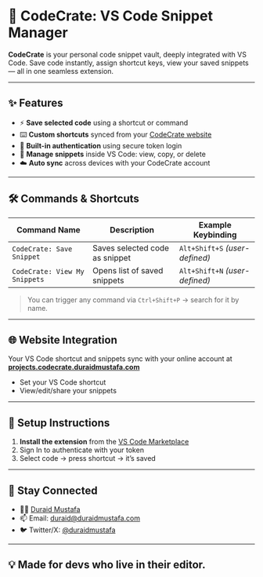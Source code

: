 # 🚀 CodeCrate: VS Code Snippet Manager

**CodeCrate** is your personal code snippet vault, deeply integrated with VS Code. Save code instantly, assign shortcut keys, view your saved snippets — all in one seamless extension.

---

## ✨ Features

- ⚡ **Save selected code** using a shortcut or command
- ⌨️ **Custom shortcuts** synced from your [CodeCrate website](https://projects.codecrate.duraidmustafa.com)
- 🔐 **Built-in authentication** using secure token login
- 📂 **Manage snippets** inside VS Code: view, copy, or delete
- ☁️ **Auto sync** across devices with your CodeCrate account

---

## 🛠️ Commands & Shortcuts

| Command Name                  | Description                    | Example Keybinding             |
| ----------------------------- | ------------------------------ | ------------------------------ |
| `CodeCrate: Save Snippet`     | Saves selected code as snippet | `Alt+Shift+S` _(user-defined)_ |
| `CodeCrate: View My Snippets` | Opens list of saved snippets   | `Alt+Shift+N` _(user-defined)_ |

> You can trigger any command via `Ctrl+Shift+P` → search for it by name.

---

## 🌐 Website Integration

Your VS Code shortcut and snippets sync with your online account at [**projects.codecrate.duraidmustafa.com**](https://projects.codecrate.duraidmustafa.com)

- Set your VS Code shortcut
- View/edit/share your snippets

---

## 🔧 Setup Instructions

1. **Install the extension** from the [VS Code Marketplace](#)
2. Sign In to authenticate with your token
3. Select code → press shortcut → it’s saved

---

## 🔗 Stay Connected

- 🧑‍💻 [Duraid Mustafa](https://www.duraidmustafa.com)
- 📫 Email: [duraid@duraidmustafa.com](mailto:duraid@duraidmustafa.com)
- 🐦 Twitter/X: [@duraidmustafa](https://x.com/DuraidMustafa_)

---

## 💡 Made for devs who live in their editor.
